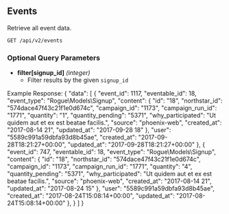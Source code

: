 ## Events

Retrieve all event data.

```
GET /api/v2/events
```
### Optional Query Parameters
- **filter[signup_id]** _(integer)_
  - Filter results by the given `signup_id`
  
Example Response:
{
  "data": [
    {
      "event_id": 1117,
      "eventable_id": 18,
      "event_type": "Rogue\\Models\\Signup",
      "content": {
        "id": "18",
        "northstar_id": "574dace47f43c21f1e0d674c",
        "campaign_id": "1173",
        "campaign_run_id": "1771",
        "quantity": "1",
        "quantity_pending": "5371",
        "why_participated": "Ut quidem aut et ex est beatae facilis.",
        "source": "phoenix-web",
        "created_at": "2017-08-14 21",
        "updated_at": "2017-09-28 18"
      },
      "user": "5589c991a59dbfa93d8b45ae",
      "created_at": "2017-09-28T18:21:27+00:00",
      "updated_at": "2017-09-28T18:21:27+00:00"
    },
    {
      "event_id": 747,
      "eventable_id": 18,
      "event_type": "Rogue\\Models\\Signup",
      "content": {
        "id": "18",
        "northstar_id": "574dace47f43c21f1e0d674c",
        "campaign_id": "1173",
        "campaign_run_id": "1771",
        "quantity": "4",
        "quantity_pending": "5371",
        "why_participated": "Ut quidem aut et ex est beatae facilis.",
        "source": "phoenix-web",
        "created_at": "2017-08-14 21",
        "updated_at": "2017-08-24 15"
      },
      "user": "5589c991a59dbfa93d8b45ae",
      "created_at": "2017-08-24T15:08:14+00:00",
      "updated_at": "2017-08-24T15:08:14+00:00"
      },
    }
  ]
}
